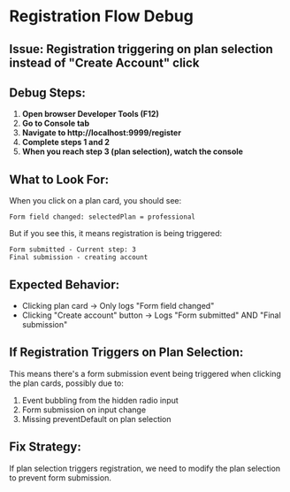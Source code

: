 # Registration Flow Debug

## Issue: Registration triggering on plan selection instead of "Create Account" click

## Debug Steps:

1. **Open browser Developer Tools (F12)**
2. **Go to Console tab**
3. **Navigate to http://localhost:9999/register**
4. **Complete steps 1 and 2**
5. **When you reach step 3 (plan selection), watch the console**

## What to Look For:

When you click on a plan card, you should see:
```
Form field changed: selectedPlan = professional
```

But if you see this, it means registration is being triggered:
```
Form submitted - Current step: 3
Final submission - creating account
```

## Expected Behavior:
- Clicking plan card → Only logs "Form field changed"
- Clicking "Create account" button → Logs "Form submitted" AND "Final submission"

## If Registration Triggers on Plan Selection:
This means there's a form submission event being triggered when clicking the plan cards, possibly due to:
1. Event bubbling from the hidden radio input
2. Form submission on input change
3. Missing preventDefault on plan selection

## Fix Strategy:
If plan selection triggers registration, we need to modify the plan selection to prevent form submission.